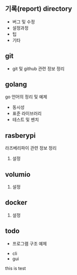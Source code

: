 ## 기록(report) directory
- 버그 및 수정
- 설정과정
- 팁
- 기타

## git
- git 및 github 관련 정보 정리

## golang 
go 언어의 정리 및 예제
- 동시성
- 표준 라이브러리
- 테스트 및 벤치

## rasberypi
라즈베리파이 관련 정보 정리
1. 설정

## volumio
1. 설정

## docker
1. 설정

## todo
- 프로그램 구조 예제
* cli
* gui

this is test

